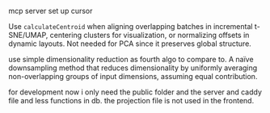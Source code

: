 mcp server set up cursor

Use `calculateCentroid` when aligning overlapping batches in incremental t-SNE/UMAP, centering clusters for visualization, or normalizing offsets in dynamic layouts. Not needed for PCA since it preserves global structure.

use simple dimensionality reduction as fourth algo to compare to. A naïve downsampling method that reduces dimensionality by uniformly averaging non-overlapping groups of input dimensions, assuming equal contribution.

for development now i only need the public folder and the server and caddy file and less functions in db. the projection file is not used in the frontend.
